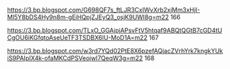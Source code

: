 https://3.bp.blogspot.com/G698QF7s_ftLJR3CxIWvXrb2xjMm3xHjI-Ml5Y8bDS4Hy9n8m-gEiHQpjZJEyQ3_osjK9UWI8g=m22 166

https://3.bp.blogspot.com/TLxO_GGAjpjAPsvFtV5htqaf9ABQtQGtB7cGD4tUCgOU6iKGfqtoAseUeTF3TSDBX6lU-MoD1A=m22 167

https://3.bp.blogspot.com/w3rd7YQd02PtE8X6pzefAQjacZVrhYrk7kngkYUkiS9PAIpIX4k-ofaMKCdPSVeojwI7QeqW3g=m22 168
